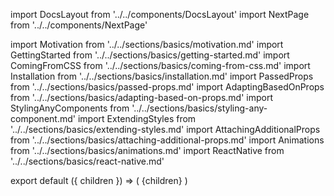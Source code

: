 import DocsLayout from '../../components/DocsLayout'
import NextPage from '../../components/NextPage'

import Motivation from '../../sections/basics/motivation.md'
import GettingStarted from '../../sections/basics/getting-started.md'
import ComingFromCSS from '../../sections/basics/coming-from-css.md'
import Installation from '../../sections/basics/installation.md'
import PassedProps from '../../sections/basics/passed-props.md'
import AdaptingBasedOnProps from '../../sections/basics/adapting-based-on-props.md'
import StylingAnyComponents from '../../sections/basics/styling-any-component.md'
import ExtendingStyles from '../../sections/basics/extending-styles.md'
import AttachingAdditionalProps from '../../sections/basics/attaching-additional-props.md'
import Animations from '../../sections/basics/animations.md'
import ReactNative from '../../sections/basics/react-native.md'

export default ({ children }) => (
  <DocsLayout title="Fundamentos" description="Começar com fundamentos da styled-components.">
    {children}
  </DocsLayout>
)

<Motivation />
<Installation />
<GettingStarted />
<AdaptingBasedOnProps />
<ExtendingStyles />
<StylingAnyComponents />
<PassedProps />
<ComingFromCSS />
<AttachingAdditionalProps />
<Animations />
<ReactNative />

<NextPage href="/docs/advanced" title="Avançado" />
